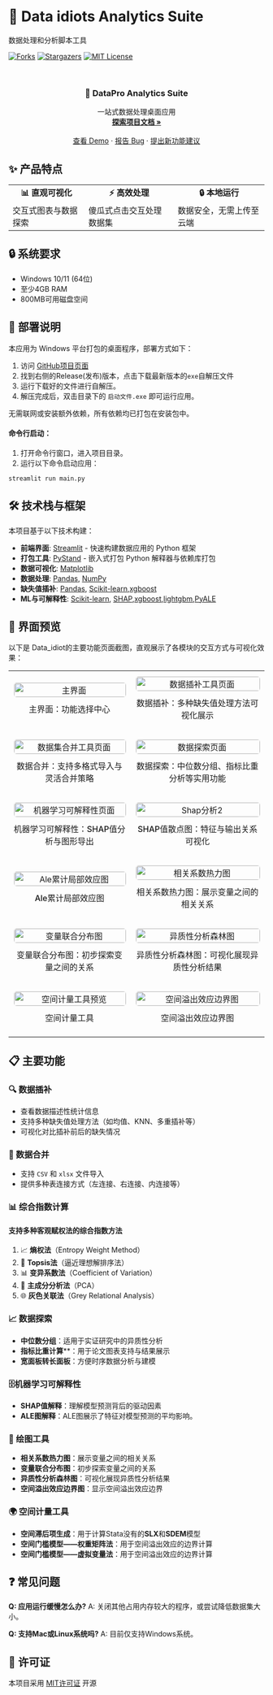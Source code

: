 # 🔬 Data idiots Analytics Suite

数据处理和分析脚本工具

<!-- PROJECT SHIELDS -->


[![Forks][forks-shield]][forks-url]
[![Stargazers][stars-shield]][stars-url]
[![MIT License][license-shield]][license-url]


<!-- PROJECT LOGO -->



<br />
<div align="center">


  <h3 align="center">🔬 DataPro Analytics Suite</h3>

  <p align="center">
    一站式数据处理桌面应用
    <br />
    <a href="https://github.com/Pei-hsinWang/Data_idiot"><strong>探索项目文档 »</strong></a>
    <br />
    <br />
    <a href="https://github.com/Pei-hsinWang/Data_idiot">查看 Demo</a>
    ·
    <a href="https://github.com/Pei-hsinWang/Data_idiot/issues">报告 Bug</a>
    ·
    <a href="https://github.com/Pei-hsinWang/Data_idiot/issues">提出新功能建议</a>
  </p>
</div>

## ✨ 产品特点

<div align="center">
  <table>
    <tr>
      <td align="center"><b>📊 直观可视化</b></td>
      <td align="center"><b>⚡ 高效处理</b></td>
      <td align="center"><b>🔒 本地运行</b></td>
    </tr>
    <tr>
      <td>交互式图表与数据探索</td>
      <td>傻瓜式点击交互处理数据集</td>
      <td>数据安全，无需上传至云端</td>
    </tr>
  </table>
</div>


## 🔒 系统要求
- Windows 10/11 (64位)
- 至少4GB RAM
- 800MB可用磁盘空间

## 🚀 部署说明
本应用为 Windows 平台打包的桌面程序，部署方式如下：
1. 访问 [GitHub项目页面](https://github.com/Pei-hsinWang/Data_idiot)
2. 找到右侧的Release(发布)版本，点击下载最新版本的`exe`自解压文件
3. 运行下载好的文件进行自解压。
4. 解压完成后，双击目录下的 `启动文件.exe` 即可运行应用。

无需联网或安装额外依赖，所有依赖均已打包在安装包中。

#### 命令行启动：
1. 打开命令行窗口，进入项目目录。
2. 运行以下命令启动应用：
```cmd
streamlit run main.py
```

## 🛠️ 技术栈与框架

本项目基于以下技术构建：

- **前端界面**: [Streamlit](https://streamlit.io) - 快速构建数据应用的 Python 框架
- **打包工具**: [PyStand](https://github.com/skywind3000/PyStand/) - 嵌入式打包 Python 解释器与依赖库打包
- **数据可视化**: [Matplotlib](https://matplotlib.org/)
- **数据处理**: [Pandas](https://pandas.pydata.org/), [NumPy](https://numpy.org/)
- **缺失值插补**: [Pandas](https://pandas.pydata.org/), [Scikit-learn](https://scikit-learn.org/),[xgboost](https://xgboost.readthedocs.io/en/latest/)
- **ML与可解释性**: [Scikit-learn](https://scikit-learn.org/), [SHAP](https://shap.readthedocs.io/en/latest/),[xgboost](https://xgboost.readthedocs.io/en/latest/),[lightgbm](https://lightgbm.readthedocs.io/en/latest/),[PyALE](https://github.com/DanaJomar/PyALE)


## 📱 界面预览

以下是 Data_idiot的主要功能页面截图，直观展示了各模块的交互方式与可视化效果：



<div align="center">
  <table style="width:100%; border-collapse: collapse;">
    <tr>
      <td style="text-align: center; padding: 10px;">
        <img src="https://raw.githubusercontent.com/Pei-hsinWang/Data_idiot/master/preview_fig/main.png" alt="主界面" width="100%" style="max-width: 400px; border-radius: 6px; border: 1px solid #eee;">
        <p style="margin-top: 10px; font-weight: 500;">主界面：功能选择中心</p>
      </td>
      <td style="text-align: center; padding: 10px;">
        <img src="https://raw.githubusercontent.com/Pei-hsinWang/Data_idiot/master/preview_fig/Data_Imputation_preview.png" alt="数据插补工具页面" width="100%" style="max-width: 400px; border-radius: 6px; border: 1px solid #eee;">
        <p style="margin-top: 10px; font-weight: 500;">数据插补：多种缺失值处理方法可视化展示</p>
      </td>
    </tr>
    <tr>
      <td style="text-align: center; padding: 10px;">
        <img src="https://raw.githubusercontent.com/Pei-hsinWang/Data_idiot/master/preview_fig/Data_Merge_preview.png" alt="数据集合并工具页面" width="100%" style="max-width: 400px; border-radius: 6px; border: 1px solid #eee;">
        <p style="margin-top: 10px; font-weight: 500;">数据合并：支持多格式导入与灵活合并策略</p>
      </td>
      <td style="text-align: center; padding: 10px;">
        <img src="https://raw.githubusercontent.com/Pei-hsinWang/Data_idiot/master/preview_fig/Data_exploration_preview.png" alt="数据探索页面" width="100%" style="max-width: 400px; border-radius: 6px; border: 1px solid #eee;">
        <p style="margin-top: 10px; font-weight: 500;">数据探索：中位数分组、指标比重分析等实用功能</p>
      </td>
    </tr>
    <tr>
      <td style="text-align: center; padding: 10px;">
        <img src="https://raw.githubusercontent.com/Pei-hsinWang/Data_idiot/master/preview_fig/Interpretable_ML_preview.png" alt="机器学习可解释性页面" width="100%" style="max-width: 400px; border-radius: 6px; border: 1px solid #eee;">
        <p style="margin-top: 10px; font-weight: 500;">机器学习可解释性：SHAP值分析与图形导出</p>
      </td>
      <td style="text-align: center; padding: 10px;">
        <img src="https://raw.githubusercontent.com/Pei-hsinWang/Data_idiot/master/preview_fig/Shap_preview_2.png" alt="Shap分析2" width="100%" style="max-width: 400px; border-radius: 6px; border: 1px solid #eee;">
        <p style="margin-top: 10px; font-weight: 500;">SHAP值散点图：特征与输出关系可视化</p>
      </td>
    </tr>
    <tr>
      <td style="text-align: center; padding: 10px;">
        <img src="https://raw.githubusercontent.com/Pei-hsinWang/Data_idiot/master/preview_fig/ale_preview.png" alt="Ale累计局部效应图" width="100%" style="max-width: 400px; border-radius: 6px; border: 1px solid #eee;">
        <p style="margin-top: 10px; font-weight: 500;">Ale累计局部效应图</p>
      </td>
      <td style="text-align: center; padding: 10px;">
        <img src="https://raw.githubusercontent.com/Pei-hsinWang/Data_idiot/master/preview_fig/cor_fig_preview.png" alt="相关系数热力图" width="100%" style="max-width: 400px; border-radius: 6px; border: 1px solid #eee;">
        <p style="margin-top: 10px; font-weight: 500;">相关系数热力图：展示变量之间的相关关系</p>
      </td>
    </tr>
    <tr>
      <td style="text-align: center; padding: 10px;">
        <img src="https://raw.githubusercontent.com/Pei-hsinWang/Data_idiot/master/preview_fig/joint_distribution_preview.png" alt="变量联合分布图" width="100%" style="max-width: 400px; border-radius: 6px; border: 1px solid #eee;">
        <p style="margin-top: 10px; font-weight: 500;">变量联合分布图：初步探索变量之间的关系</p>
      </td>
      <td style="text-align: center; padding: 10px;">
        <img src="https://raw.githubusercontent.com/Pei-hsinWang/Data_idiot/master/preview_fig/hete_analysis_preview.png" alt="异质性分析森林图" width="100%" style="max-width: 400px; border-radius: 6px; border: 1px solid #eee;">
        <p style="margin-top: 10px; font-weight: 500;">异质性分析森林图：可视化展现异质性分析结果</p>
      </td>
    </tr>
    <tr>
      <td style="text-align: center; padding: 10px;">
        <img src="https://raw.githubusercontent.com/Pei-hsinWang/Data_idiot/master/preview_fig/specon_preview.png" alt="空间计量工具预览" width="100%" style="max-width: 400px; border-radius: 6px; border: 1px solid #eee;">
        <p style="margin-top: 10px; font-weight: 500;">空间计量工具</p>
      </td>
      <td style="text-align: center; padding: 10px;">
        <img src="https://raw.githubusercontent.com/Pei-hsinWang/Data_idiot/master/preview_fig/spillover_preview.png" alt="空间溢出效应边界图" width="100%" style="max-width: 400px; border-radius: 6px; border: 1px solid #eee;">
        <p style="margin-top: 10px; font-weight: 500;">空间溢出效应边界图</p>
      </td>
    </tr>
  </table>
</div>

## 📋 主要功能

### 🔍 数据插补
- 查看数据描述性统计信息  
- 支持多种缺失值处理方法（如均值、KNN、多重插补等）  
- 可视化对比插补前后的缺失情况  

### 📁 数据合并
- 支持 `CSV` 和 `xlsx` 文件导入  
- 提供多种表连接方式（左连接、右连接、内连接等）  

### 📊 综合指数计算
#### **支持多种客观赋权法的综合指数方法**
1. 📈 **熵权法**（Entropy Weight Method）
2. 🎯 **Topsis法**（逼近理想解排序法）
3. 📊 **变异系数法**（Coefficient of Variation）
4. 🧠 **主成分分析法**（PCA）
5. 🌐 **灰色关联法**（Grey Relational Analysis）

### 📈 数据探索
- **中位数分组**：适用于实证研究中的异质性分析  
- **指标比重计算****：用于论文图表支持与结果展示  
- **宽面板转长面板**：方便时序数据分析与建模  

### 🗄机器学习可解释性
- **SHAP值解释**：理解模型预测背后的驱动因素  
- **ALE图解释**：ALE图展示了特征对模型预测的平均影响。

### 🎨 绘图工具
- **相关系数热力图**：展示变量之间的相关关系
- **变量联合分布图**：初步探索变量之间的关系
- **异质性分析森林图**：可视化展现异质性分析结果
- **空间溢出效应边界图**：显示空间溢出效应边界

### 🌍 空间计量工具
- **空间滞后项生成**：用于计算Stata没有的**SLX**和**SDEM**模型
- **空间门槛模型——权重矩阵法**：用于空间溢出效应的边界计算
- **空间门槛模型——虚拟变量法**：用于空间溢出效应的边界计算

## ❓ 常见问题

**Q: 应用运行缓慢怎么办?**
A: 关闭其他占用内存较大的程序，或尝试降低数据集大小。

**Q: 支持Mac或Linux系统吗?**
A: 目前仅支持Windows系统。

## 📄 许可证

本项目采用 [MIT许可证](LICENSE) 开源

<!-- links -->
[contributors-shield]: https://img.shields.io/github/contributors/Pei-hsinWang/Data_idiot?style=flat-square
[contributors-url]: https://github.com/Pei-hsinWang/Data_idiot/graphs/contributors

[forks-shield]: https://img.shields.io/github/forks/Pei-hsinWang/Data_idiot?style=flat-square
[forks-url]: https://github.com/Pei-hsinWang/Data_idiot/network/members

[stars-shield]: https://img.shields.io/github/stars/Pei-hsinWang/Data_idiot?style=flat-square
[stars-url]: https://github.com/Pei-hsinWang/Data_idiot/stargazers

[issues-shield]: https://img.shields.io/github/issues/Pei-hsinWang/Data_idiot?style=flat-square
[issues-url]: https://github.com/Pei-hsinWang/Data_idiot/issues

[license-shield]: https://img.shields.io/github/license/Pei-hsinWang/Data_idiot?style=flat-square
[license-url]: https://github.com/Pei-hsinWang/Data_idiot/blob/main/LICENSE

[linkedin-shield]: https://img.shields.io/badge/-LinkedIn-blue
[linkedin-url]: https://www.linkedin.com/in/你的-linkedin-用户名/
